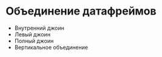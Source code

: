 # Объединение датафреймов

- Внутренний джоин
- Левый джоин
- Полный джоин
- Вертикальное объединение